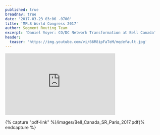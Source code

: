 ```yaml
---
published: true
breadnav: true
date: '2017-03-23 03:06 -0700'
title: 'MPLS World Congress 2017'
author: Segment Routing Team
excerpt: 'Daniel Voyer: CO/DC Network Transformation at Bell Canada'
header:
  teaser: 'https://img.youtube.com/vi/66M8ipFaTeM/mqdefault.jpg'
---    
```

       
<iframe width="355" height="200" src="https://www.youtube.com/embed/66M8ipFaTeM" frameborder="0" allowfullscreen></iframe>

{% capture "pdf-link" %}/images/Bell_Canada_SR_Paris_2017.pdf{% endcapture %}

<script src="{{ '/assets/js/pdfobject.min.js' | relative_url }}"></script>
<div class="fitvidsignore" id="pdf"></div>
<script>PDFObject.embed(" {{ pdf-link }} ", "#pdf", {height: "21.5em", width: "31.3em"});</script>
